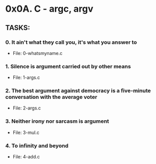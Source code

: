 # 0x0A. C - argc, argv


## TASKS:
### 0. It ain't what they call you, it's what you answer to
 - File: 0-whatsmyname.c
### 1. Silence is argument carried out by other means
 - File: 1-args.c
### 2. The best argument against democracy is a five-minute conversation with the average voter
- File: 2-args.c
### 3. Neither irony nor sarcasm is argument
 - File: 3-mul.c
### 4. To infinity and beyond
 - File: 4-add.c

